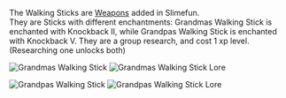 The Walking Sticks are [Weapons](https://github.com/Slimefun/Slimefun4/wiki/Weapons) added in Slimefun.<br>
They are Sticks with different enchantments: Grandmas Walking Stick is enchanted with Knockback II, while Grandpas Walking Stick is enchanted with Knockback V.
They are a group research, and cost 1 xp level. (Researching one unlocks both)

![Grandmas Walking Stick](https://raw.githubusercontent.com/Slimefun/Slimefun-Wiki/master/images/grandmas-walking-stick.png)
![Grandmas Walking Stick Lore](https://raw.githubusercontent.com/Slimefun/Slimefun-Wiki/master/images/grandmas-walking-stick-lore.png)


![Grandpas Walking Stick](https://raw.githubusercontent.com/Slimefun/Slimefun-Wiki/master/images/grandpas-walking-stick.png)
![Grandpas Walking Stick Lore](https://raw.githubusercontent.com/Slimefun/Slimefun-Wiki/master/images/grandpas-walking-stick.png)
